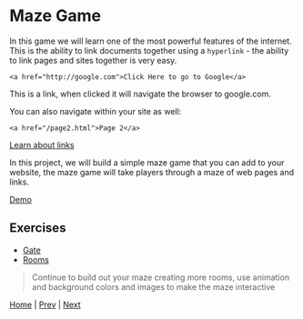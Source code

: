 # Maze Game

In this game we will learn one of the most powerful features of the internet. This is the ability to link documents together using a `hyperlink` - the ability to link pages and sites together is very easy.

```
<a href="http://google.com">Click Here to go to Google</a>
```

This is a link, when clicked it will navigate the browser to google.com.

You can also navigate within your site as well:

```
<a href="/page2.html">Page 2</a>
```

[Learn about links](learn)

In this project, we will build a simple maze game that you can add to your website, the maze game will take players through a maze of web pages and links.

[Demo](demo)

## Exercises

- [Gate](1)
- [Rooms](2)

> Continue to build out your maze creating more rooms, use animation and background colors and images to make the maze interactive


[Home](/) | [Prev](/2-first-web-site/) | [Next](/4-magic-eight-ball/)
